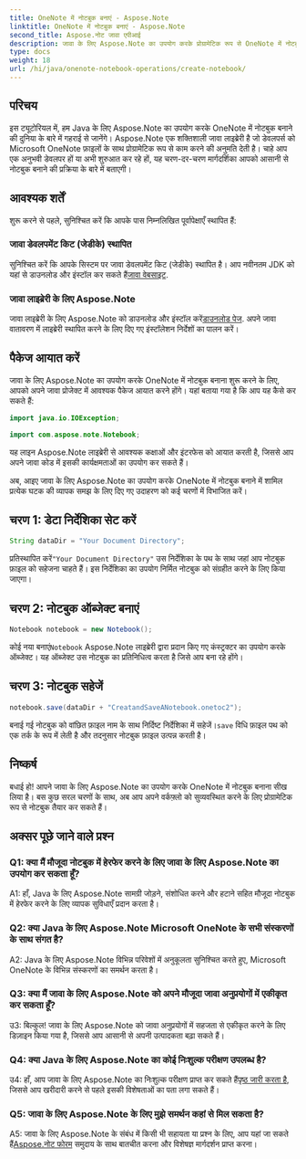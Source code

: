 ```yaml
---
title: OneNote में नोटबुक बनाएं - Aspose.Note
linktitle: OneNote में नोटबुक बनाएं - Aspose.Note
second_title: Aspose.नोट जावा एपीआई
description: जावा के लिए Aspose.Note का उपयोग करके प्रोग्रामेटिक रूप से OneNote में नोटबुक बनाने का तरीका जानें। इस चरण-दर-चरण मार्गदर्शिका के साथ अपने वर्कफ़्लो को सुव्यवस्थित करें।
type: docs
weight: 18
url: /hi/java/onenote-notebook-operations/create-notebook/
---
```

## परिचय

इस ट्यूटोरियल में, हम Java के लिए Aspose.Note का उपयोग करके OneNote में नोटबुक बनाने की दुनिया के बारे में गहराई से जानेंगे। Aspose.Note एक शक्तिशाली जावा लाइब्रेरी है जो डेवलपर्स को Microsoft OneNote फ़ाइलों के साथ प्रोग्रामेटिक रूप से काम करने की अनुमति देती है। चाहे आप एक अनुभवी डेवलपर हों या अभी शुरुआत कर रहे हों, यह चरण-दर-चरण मार्गदर्शिका आपको आसानी से नोटबुक बनाने की प्रक्रिया के बारे में बताएगी।

## आवश्यक शर्तें

शुरू करने से पहले, सुनिश्चित करें कि आपके पास निम्नलिखित पूर्वापेक्षाएँ स्थापित हैं:

### जावा डेवलपमेंट किट (जेडीके) स्थापित

सुनिश्चित करें कि आपके सिस्टम पर जावा डेवलपमेंट किट (जेडीके) स्थापित है। आप नवीनतम JDK को यहां से डाउनलोड और इंस्टॉल कर सकते हैं[जावा वेबसाइट](https://www.oracle.com/java/technologies/javase-jdk15-downloads.html).

### जावा लाइब्रेरी के लिए Aspose.Note

 जावा लाइब्रेरी के लिए Aspose.Note को डाउनलोड और इंस्टॉल करें[डाउनलोड पेज](https://releases.aspose.com/note/java/). अपने जावा वातावरण में लाइब्रेरी स्थापित करने के लिए दिए गए इंस्टॉलेशन निर्देशों का पालन करें।

## पैकेज आयात करें

जावा के लिए Aspose.Note का उपयोग करके OneNote में नोटबुक बनाना शुरू करने के लिए, आपको अपने जावा प्रोजेक्ट में आवश्यक पैकेज आयात करने होंगे। यहां बताया गया है कि आप यह कैसे कर सकते हैं:

```java
import java.io.IOException;

import com.aspose.note.Notebook;
```

यह लाइन Aspose.Note लाइब्रेरी से आवश्यक कक्षाओं और इंटरफेस को आयात करती है, जिससे आप अपने जावा कोड में इसकी कार्यक्षमताओं का उपयोग कर सकते हैं।

अब, आइए जावा के लिए Aspose.Note का उपयोग करके OneNote में नोटबुक बनाने में शामिल प्रत्येक घटक की व्यापक समझ के लिए दिए गए उदाहरण को कई चरणों में विभाजित करें।

## चरण 1: डेटा निर्देशिका सेट करें

```java
String dataDir = "Your Document Directory";
```

 प्रतिस्थापित करें`"Your Document Directory"` उस निर्देशिका के पथ के साथ जहां आप नोटबुक फ़ाइल को सहेजना चाहते हैं। इस निर्देशिका का उपयोग निर्मित नोटबुक को संग्रहीत करने के लिए किया जाएगा।

## चरण 2: नोटबुक ऑब्जेक्ट बनाएं

```java
Notebook notebook = new Notebook();
```

 कोई नया बनाएं`Notebook` Aspose.Note लाइब्रेरी द्वारा प्रदान किए गए कंस्ट्रक्टर का उपयोग करके ऑब्जेक्ट। यह ऑब्जेक्ट उस नोटबुक का प्रतिनिधित्व करता है जिसे आप बना रहे होंगे।

## चरण 3: नोटबुक सहेजें

```java
notebook.save(dataDir + "CreatandSaveANotebook.onetoc2");
```

 बनाई गई नोटबुक को वांछित फ़ाइल नाम के साथ निर्दिष्ट निर्देशिका में सहेजें।`save` विधि फ़ाइल पथ को एक तर्क के रूप में लेती है और तदनुसार नोटबुक फ़ाइल उत्पन्न करती है।

## निष्कर्ष

बधाई हो! आपने जावा के लिए Aspose.Note का उपयोग करके OneNote में नोटबुक बनाना सीख लिया है। बस कुछ सरल चरणों के साथ, अब आप अपने वर्कफ़्लो को सुव्यवस्थित करने के लिए प्रोग्रामेटिक रूप से नोटबुक तैयार कर सकते हैं।

## अक्सर पूछे जाने वाले प्रश्न

### Q1: क्या मैं मौजूदा नोटबुक में हेरफेर करने के लिए जावा के लिए Aspose.Note का उपयोग कर सकता हूँ?

A1: हाँ, Java के लिए Aspose.Note सामग्री जोड़ने, संशोधित करने और हटाने सहित मौजूदा नोटबुक में हेरफेर करने के लिए व्यापक सुविधाएँ प्रदान करता है।

### Q2: क्या Java के लिए Aspose.Note Microsoft OneNote के सभी संस्करणों के साथ संगत है?

A2: Java के लिए Aspose.Note विभिन्न परिवेशों में अनुकूलता सुनिश्चित करते हुए, Microsoft OneNote के विभिन्न संस्करणों का समर्थन करता है।

### Q3: क्या मैं जावा के लिए Aspose.Note को अपने मौजूदा जावा अनुप्रयोगों में एकीकृत कर सकता हूँ?

उ3: बिल्कुल! जावा के लिए Aspose.Note को जावा अनुप्रयोगों में सहजता से एकीकृत करने के लिए डिज़ाइन किया गया है, जिससे आप आसानी से अपनी उत्पादकता बढ़ा सकते हैं।

### Q4: क्या Java के लिए Aspose.Note का कोई निःशुल्क परीक्षण उपलब्ध है?

 उ4: हाँ, आप जावा के लिए Aspose.Note का निःशुल्क परीक्षण प्राप्त कर सकते हैं[पृष्ठ जारी करता है](https://releases.aspose.com/), जिससे आप खरीदारी करने से पहले इसकी विशेषताओं का पता लगा सकते हैं।

### Q5: जावा के लिए Aspose.Note के लिए मुझे समर्थन कहां से मिल सकता है?

 A5: जावा के लिए Aspose.Note के संबंध में किसी भी सहायता या प्रश्न के लिए, आप यहां जा सकते हैं[Aspose.नोट फोरम](https://forum.aspose.com/c/note/28) समुदाय के साथ बातचीत करना और विशेषज्ञ मार्गदर्शन प्राप्त करना।